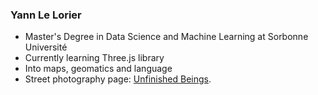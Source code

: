 ### Yann Le Lorier

- Master's Degree in Data Science and Machine Learning at Sorbonne Université
- Currently learning Three.js library
- Into maps, geomatics and language
- Street photography page: [Unfinished Beings](https://unfinishedbeings.myportfolio.com).
